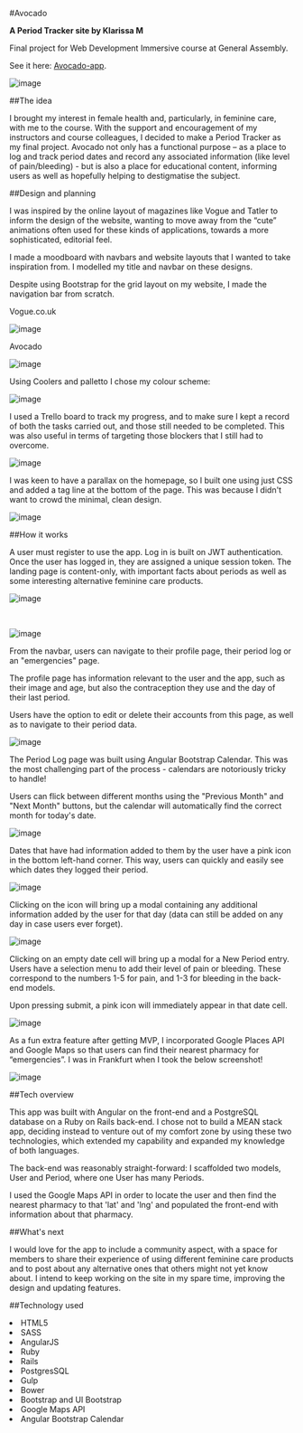 #Avocado

**A Period Tracker site by Klarissa M**

Final project for Web Development Immersive course at General Assembly.

See it here: [Avocado-app](https://avocado-app.herokuapp.com/).

![image](http://i.imgur.com/G0VbEU5.jpg) 

##The idea

I brought my interest in female health and, particularly, in feminine care, with me to the course. With the support and encouragement of my instructors and course colleagues, I decided to make a Period Tracker as my final project. Avocado not only has a functional purpose – as a place to log and track period dates and record any associated information (like level of pain/bleeding) - but is also a place for educational content, informing users as well as hopefully helping to destigmatise the subject. 

##Design and planning

I was inspired by the online layout of magazines like Vogue and Tatler to inform the design of the website, wanting to move away from the “cute” animations often used for these kinds of applications, towards a more sophisticated, editorial feel. 

I made a moodboard with navbars and website layouts that I wanted to take inspiration from. I modelled my title and navbar on these designs.

Despite using Bootstrap for the grid layout on my website, I made the navigation bar from scratch.

Vogue.co.uk 

![image](http://i.imgur.com/3reEIfk.jpg) 

Avocado

![image](http://i.imgur.com/B3vJT8x.jpg?2) 

Using Coolers and palletto I chose my colour scheme:

![image](http://i.imgur.com/CW2VhYr.png) 


I used a Trello board to track my progress, and to make sure I kept a record of both the tasks carried out, and those still needed to be completed. This was also useful in terms of targeting those blockers that I still had to overcome.

![image](http://i.imgur.com/s9jqFAG.png?1) 


I was keen to have a parallax on the homepage, so I built one using just CSS and added a tag line at the bottom of the page. This was because I didn't want to crowd the minimal, clean design.

![image](http://i.imgur.com/HGtYOoU.jpg) 

##How it works

A user must register to use the app. Log in is built on JWT authentication. Once the user has logged in, they are assigned a unique session token. The landing page is content-only, with important facts about periods as well as some interesting alternative feminine care products.

![image](http://i.imgur.com/4683Ltu.jpg) 

<br>

![image](http://i.imgur.com/Ah6m5sn.jpg) 

From the navbar, users can navigate to their profile page, their period log or an "emergencies" page. 

The profile page has information relevant to the user and the app, such as their image and age, but also the contraception they use and the day of their last period.

Users have the option to edit or delete their accounts from this page, as well as to navigate to their period data.

![image](http://i.imgur.com/dYg3hFO.jpg) 

The Period Log page was built using Angular Bootstrap Calendar. This was the most challenging part of the process - calendars are notoriously tricky to handle! 

Users can flick between different months using the "Previous Month" and "Next Month" buttons, but the calendar will automatically find the correct month for today's date.

![image](http://i.imgur.com/iiY8Z3e.jpg) 

Dates that have had information added to them by the user have a pink icon in the bottom left-hand corner. This way, users can quickly and easily see which dates they logged their period. 

![image](http://i.imgur.com/roayv7w.jpg) 

Clicking on the icon will bring up a modal containing any additional information added by the user for that day (data can still be added on any day in case users ever forget).

![image](http://i.imgur.com/5NiroSx.jpg) 

Clicking on an empty date cell will bring up a modal for a New Period entry. Users have a selection menu to add their level of pain or bleeding. These correspond to the numbers 1-5 for pain, and 1-3 for bleeding in the back-end models.

Upon pressing submit, a pink icon will immediately appear in that date cell.

![image](http://i.imgur.com/RdVRmIG.jpg?1) 

As a fun extra feature after getting MVP, I incorporated Google Places API and Google Maps so that users can find their nearest pharmacy for “emergencies”. I was in Frankfurt when I took the below screenshot!

![image](http://i.imgur.com/OZSUcPz.jpg) 

##Tech overview

This app was built with Angular on the front-end and a PostgreSQL database on a Ruby on Rails back-end. I chose not to build a MEAN stack app, deciding instead to venture out of my comfort zone by using these two technologies, which extended my capability and expanded my knowledge of both languages. 

The back-end was reasonably straight-forward: I scaffolded two models, User and Period, where one User has many Periods.

I used the Google Maps API in order to locate the user and then find the nearest pharmacy to that 'lat' and 'lng' and populated the front-end with information about that pharmacy.


##What's next

I would love for the app to include a community aspect, with a space for members to share their experience of using different feminine care products and to post about any alternative ones that others might not yet know about. I intend to keep working on the site in my spare time, improving the design and updating features.

##Technology used

<li>HTML5
<li>SASS
<li>AngularJS
<li>Ruby
<li>Rails
<li>PostgresSQL
<li>Gulp
<li>Bower
<li>Bootstrap and UI Bootstrap
<li>Google Maps API
<li>Angular Bootstrap Calendar
